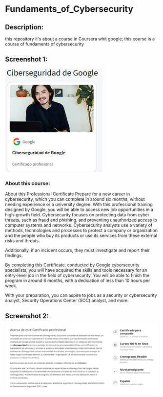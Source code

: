 # Fundaments_of_Cybersecurity
## Description:
this repository it's about a course in Coursera whit google; this course is a course of fundaments of cybersecurity 

##  Screenshot 1:
<img alt="" src="Markdown/Screenshot 1.png" >

### About this course:
About this Professional Certificate
Prepare for a new career in cybersecurity, which you can complete in around six months, without needing experience or a university degree. With this professional training designed by Google, you will be able to access new job opportunities in a high-growth field. Cybersecurity focuses on protecting data from cyber threats, such as fraud and phishing, and preventing unauthorized access to computer systems and networks. Cybersecurity analysts use a variety of methods, technologies and processes to protect a company or organization and the people who buy its products or use its services from these external risks and threats.

Additionally, if an incident occurs, they must investigate and report their findings.

By completing this Certificate, conducted by Google cybersecurity specialists, you will have acquired the skills and tools necessary for an entry-level job in the field of cybersecurity. You will be able to finish the program in around 6 months, with a dedication of less than 10 hours per week.

With your preparation, you can aspire to jobs as a security or cybersecurity analyst, Security Operations Center (SOC) analyst, and more.


## Screenshot 2:
<img alt="" src="Markdown/Screenshot 2.png">